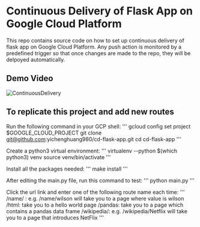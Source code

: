 # Continuous Delivery of Flask App on Google Cloud Platform
This repo contains source code on how to set up continuous delivery of flask app on Google Cloud Platform. Any push action is monitored by a predefined trigger so that once changes are made to the repo, they will be delpoyed automatically.

## Demo Video
![ContinuousDelivery](https://youtu.be/vyJf69DbSKY)

## To replicate this project and add new routes
Run the following command in your GCP shell:
'''
gcloud config set project $GOOGLE_CLOUD_PROJECT
git clone git@github.com:yichenghuang980/cd-flask-app.git
cd cd-flask-app
'''

Create a python3 virtual environment:
'''
virtualenv --python $(which python3) venv
source venv/bin/activate
'''

Install all the packages needed:
'''
make install
'''

After editing the main.py file, run this command to test:
'''
python main.py
'''

Click the url link and enter one of the following route name each time:
'''
/name/<value> : e.g. /name/wilson will take you to a page where value is wilson
/html: take you to a hello world page
/pandas: take you to a page which contains a pandas data frame
/wikipedia/<company>: e.g. /wikipedia/Netflix will take you to a page that introduces NetFlix
'''
